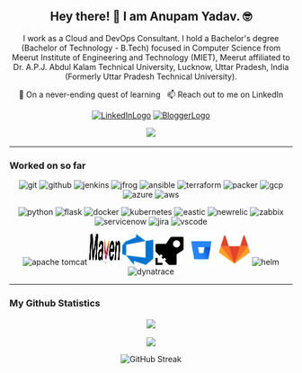 <h2 align="center">Hey there! 👋 I am Anupam Yadav. 🤓</h2>

<p align="center">I work as a Cloud and DevOps Consultant. I hold a Bachelor's degree (Bachelor of Technology - B.Tech) focused in Computer Science from Meerut Institute of Engineering and Technology (MIET), Meerut affiliated to Dr. A.P.J. Abdul Kalam Technical University, Lucknow, Uttar Pradesh, India (Formerly Uttar Pradesh Technical University).
</p>

<p align="center"> 🌱 On a never-ending quest of learning &nbsp; 📫 Reach out to me on LinkedIn </p>

<p align="center">
  <a href="https://www.linkedin.com/in/anupam-sy/"><img src="https://www.vectorlogo.zone/logos/linkedin/linkedin-ar21.svg" alt="LinkedInLogo" height="70"></a>
  <a href="https://tech.anupamyadav.in/"><img src="https://www.vectorlogo.zone/logos/blogger/blogger-ar21.svg" alt="BloggerLogo" height="70"></a>
</p>

<p align="center">
<a href="https://github.com/anupam-sy?tab=followers"><img src="https://img.shields.io/github/followers/anupam-sy?style=social"></a>
</p>

---
### Worked on so far
<p align="center">
      <img src="https://www.vectorlogo.zone/logos/git-scm/git-scm-icon.svg" alt="git" width="55" height="55"/> 
      <img src="https://www.vectorlogo.zone/logos/github/github-icon.svg" alt="github" width="55" height="55"/> 
      <img src="https://www.vectorlogo.zone/logos/jenkins/jenkins-icon.svg" alt="jenkins" width="55" height="55"/> 
      <img src="https://www.vectorlogo.zone/logos/jfrog/jfrog-icon.svg" alt="jfrog" width="55" height="55"/> 
      <img src="https://www.vectorlogo.zone/logos/ansible/ansible-icon.svg" alt="ansible" width="55" height="55"/> 
      <img src="https://www.vectorlogo.zone/logos/terraformio/terraformio-icon.svg" alt="terraform" width="55" height="55"/> 
      <img src="https://www.vectorlogo.zone/logos/packerio/packerio-icon.svg" alt="packer" width="55" height="55"/> 
      <img src="https://www.vectorlogo.zone/logos/google_cloud/google_cloud-icon.svg" alt="gcp" width="55" height="55"/>
      <img src="https://www.vectorlogo.zone/logos/microsoft_azure/microsoft_azure-icon.svg" alt="azure" width="55" height="55"/>
      <img src="https://www.vectorlogo.zone/logos/amazon_aws/amazon_aws-icon.svg" alt="aws" width="55" height="55"/>
</p>

<p align="center">
     <img src="https://www.vectorlogo.zone/logos/python/python-icon.svg" alt="python" width="55" height="55"/>
      <img src="https://www.vectorlogo.zone/logos/pocoo_flask/pocoo_flask-icon.svg" alt="flask" width="55" height="55"/>
      <img src="https://www.vectorlogo.zone/logos/docker/docker-icon.svg" alt="docker" width="55" height="55"/>
      <img src="https://www.vectorlogo.zone/logos/kubernetes/kubernetes-icon.svg" alt="kubernetes" width="55" height="55"/>
      <img src="https://www.vectorlogo.zone/logos/elastic/elastic-icon.svg" alt="eastic" width="55" height="55"/>
      <img src="https://www.vectorlogo.zone/logos/newrelic/newrelic-icon.svg" alt="newrelic" width="55" height="55"/>
      <img src="https://www.vectorlogo.zone/logos/zabbix/zabbix-icon.svg" alt="zabbix" width="55" height="55"/>
      <img src="https://www.vectorlogo.zone/logos/servicenow/servicenow-icon.svg" alt="servicenow" width="55" height="55"/>
      <img src="https://www.vectorlogo.zone/logos/atlassian_jira/atlassian_jira-icon.svg" alt="jira" width="55" height="55"/>
      <img src="https://www.vectorlogo.zone/logos/visualstudio_code/visualstudio_code-icon.svg" alt="vscode" width="55" height="55"/>
</p>

<p align="center">
     <img src="https://www.vectorlogo.zone/logos/apache_tomcat/apache_tomcat-icon.svg" alt="apache tomcat" width="55" height="55"/>
     <img src="./images/maven-icon.svg" alt="apache maven" width="55" height="55"/>
     <img src="./images/azure-devops.svg" alt="azure devops" width="55" height="55"/>
      <img src="./images/azure-pipelines.svg" alt="azure pipelines" width="50" height="50"/>
      <img src="./images/bitbucket.svg" alt="bitbucket" width="55" height="55"/>
      <img src="./images/gitlab-icon.svg" alt="gitlab" width="55" height="55"/>
      <img src="https://www.vectorlogo.zone/logos/helmsh/helmsh-icon.svg" alt="helm" width="55" height="55"/>
      <img src="https://www.vectorlogo.zone/logos/dynatrace/dynatrace-icon.svg" alt="dynatrace" width="55" height="55"/>
</p>

---

### My Github Statistics
<p align=center>  
  <img align=center src="https://github-readme-stats.vercel.app/api/top-langs/?username=anupam-sy&layout=compact&text_color=daf7dc&bg_color=151515&hide=css,html,php">
</p>

<p align=center>  
  <img align=center src="https://github-readme-stats.vercel.app/api?username=anupam-sy&show_icons=true&title_color=ffc857&icon_color=8ac926&text_color=daf7dc&bg_color=151515&hide=issues&count_private=true&include_all_commits=true">
</p>

<p align=center>  
  <img src="https://github-readme-streak-stats.herokuapp.com?user=anupam-sy&theme=dark" alt="GitHub Streak" />
</p>
